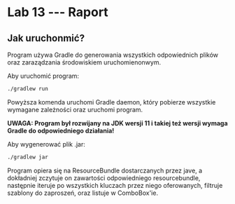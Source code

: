 # Lab 13 --- Raport

## Jak uruchonmić?
Program używa Gradle do generowania wszystkich odpowiednich plików oraz zaraządzania środowiskiem uruchomienonwym.

Aby uruchomić program:
```bat
./gradlew run
```
Powyższa komenda uruchomi Gradle daemon, który pobierze wszystkie wymagane zależności oraz uruchomi program.

**UWAGA: Program był rozwijany na JDK wersji 11 i takiej też wersji wymaga Gradle do odpowiedniego działania!**

Aby wygenerować plik .jar:
```bat
./gradlew jar
```

Program opiera się na ResourceBundle dostarczanych przez jave, a dokładniej zczytuje on zawartości odpowiedniego resourcebundle,
następnie iteruje po wszystkich kluczach przez niego oferowanych, filtruje szablony do zaproszeń, oraz listuje w ComboBox'ie.